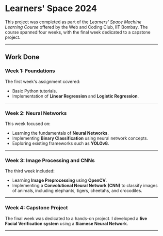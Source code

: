 # Learners' Space 2024  
This project was completed as part of the *Learners' Space Machine Learning Course* offered by the Web and Coding Club, IIT Bombay. The course spanned four weeks, with the final week dedicated to a capstone project.  

---

## **Work Done**  

### **Week 1: Foundations**  
The first week's assignment covered:  
- Basic Python tutorials.  
- Implementation of **Linear Regression** and **Logistic Regression**.  

---

### **Week 2: Neural Networks**  
This week focused on:  
- Learning the fundamentals of **Neural Networks**.  
- Implementing **Binary Classification** using neural network concepts.  
- Exploring existing frameworks such as **YOLOv8**.  

---

### **Week 3: Image Processing and CNNs**  
The third week included:  
- Learning **Image Preprocessing** using **OpenCV**.  
- Implementing a **Convolutional Neural Network (CNN)** to classify images of animals, including elephants, tigers, cheetahs, and crocodiles.  

---

### **Week 4: Capstone Project**  
The final week was dedicated to a hands-on project. I developed a **live Facial Verification system** using a **Siamese Neural Network**.  

---

